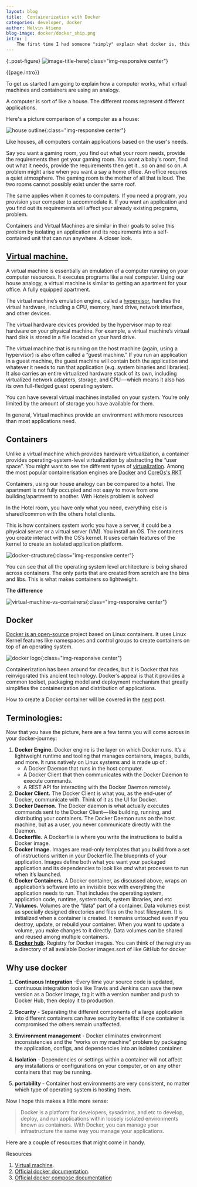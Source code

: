 ```yaml
---
layout: blog
title:  Containerization with Docker
categories: developer, docker
author: Melvin Atieno
blog-image: docker/docker_ship.png
intro: |
    The first time I had someone "simply" explain what docker is, this is what they said, "Docker is a platform for developers and sysadmins to develop, deploy, and run applications with containers".If you are a beginner programmer or techie you probably need to understand the fundamental concepts around containers and how they compare to virtual machines before you can fully dive into dockerization. This is a beginner-friendly guide that I hope will serve that purpose.
---
```


{:.post-figure}
![image-title-here](/assets/images/blog/{{page.blog-image}}){:class="img-responsive center"}

{{page.intro}}

To get us started I am going to explain how a computer works, what virtual machines and containers are using an analogy.

A computer is sort of like a house. The different rooms represent different applications.

Here's a picture comparison of a computer as a house:

![house outline](/assets/images/blog/docker/housevscomp.jpg){:class="img-responsive center"}

Like houses, all computers contain applications based on the user's needs.

Say you want a gaming room, you find out what your room needs, provide the requirements then get your gaming room. You want a baby's room, find out what it needs, provide the requirements then get it...so on and so on.
A  problem might arise when you want a say a home office. An office requires a quiet atmosphere. The gaming room is the mother of all that is loud. The two rooms cannot possibly exist under the same roof.

The same applies when it comes to computers. If you need a program, you provision your computer to accommodate it. If you want an application and you find out its requirements will affect your already existing programs, problem.

Containers and Virtual Machines are similar in their goals to solve this problem by isolating an application and its requirements into a self-contained unit that can run anywhere.
A closer look.

## [Virtual machine.](https://azure.microsoft.com/en-us/overview/what-is-a-virtual-machine/)
A virtual machine is essentially an emulation of a computer running on your computer resources. It executes programs like a real computer.
Using our house analogy, a virtual machine is similar to getting an apartment for your office. A fully equipped apartment.

The virtual machine’s emulation engine, called a [hypervisor](https://www.networkworld.com/article/3243262/virtualization/what-is-a-hypervisor.html), handles the virtual hardware, including a CPU, memory, hard drive, network interface, and other devices. 

The virtual hardware devices provided by the hypervisor map to real hardware on your physical machine. For example, a virtual machine’s virtual hard disk is stored in a file located on your hard drive.

The virtual machine that is running on the host machine (again, using a hypervisor) is also often called a “guest machine.” If you run an application in a guest machine, the guest machine will contain both the application and whatever it needs to run that application (e.g. system binaries and libraries). It also carries an entire virtualized hardware stack of its own, including virtualized network adapters, storage, and CPU — which means it also has its own full-fledged guest operating system. 

You can have several virtual machines installed on your system. You’re only limited by the amount of storage you have available for them.

In general, Virtual machines provide an environment with more resources than most applications need.

## Containers

Unlike a virtual machine which provides hardware virtualization, a container provides operating-system-level virtualization by abstracting the “user space”. You might want to see the different types of [virtualization](https://www.redswitches.com/blog/different-types-virtualization-cloud-computing-explained/). Among the most popular containerisation engines are [Docker](https://docs.docker.com) and [CoreOs's RKT](https://coreos.com/rkt/)

Containers, using our house analogy can be compared to a hotel. The apartment is not fully occupied and not easy to move from one building/apartment to another. With Hotels problem is solved!

In the Hotel room, you have only what you need, everything else is shared/common with the others hotel clients.

This is how containers system work:
 you have a server, it could be a physical server or a virtual server (VM). You install an OS. The containers you create interact with the OS’s kernel. It uses certain features of the kernel to create an isolated application platform.

![docker-structure](/assets/images/blog/docker/docker-structure.png){:class="img-responsive center"}

You can see that all the operating system level architecture is being shared across containers. The only parts that are created from scratch are the bins and libs. This is what makes containers so lightweight.

**The difference**

![virtual-machine-vs-containers](/assets/images/blog/docker/Container-vs-VMs.jpg){:class="img-responsive center"}

## Docker

[Docker is an open-source](https://docs.docker.com/get-started/) project based on Linux containers. It uses Linux Kernel features like namespaces and control groups to create containers on top of an operating system.

![docker logo](/assets/images/blog/docker/dockerlogo.png){:class="img-responsive center"}

Containerization has been around for decades, but it is Docker that has reinvigorated this ancient technology. Docker’s appeal is that it provides a common toolset, packaging model and deployment mechanism that greatly simplifies the containerization and distribution of applications. 

How to create a Docker container will be covered in the [next](/blog/2018/11/08/developing-with-docker.html) post.

## Terminologies:

Now that you have the picture, here are a few terms you will come across in your docker-journey:

1. **Docker Engine.**
    Docker engine is the layer on which Docker runs. It’s a lightweight runtime and tooling that manages containers, images, builds, and more. It runs natively on Linux systems and is made up of :
    - A Docker Daemon that runs in the host computer.
    - A Docker Client that then communicates with the Docker Daemon to execute commands.
    - A REST API for interacting with the Docker Daemon remotely.
2. **Docker Client.**
    The Docker Client is what you, as the end-user of Docker, communicate with. Think of it as the UI for Docker.
3. **Docker Daemon.**
    The Docker daemon is what actually executes commands sent to the Docker Client — like building, running, and distributing your containers. The Docker Daemon runs on the host machine, but as a user, you never communicate directly with the Daemon. 
4. **Dockerfile.**
    A Dockerfile is where you write the instructions to build a Docker image.
5. **Docker Image.**
    Images are read-only templates that you build from a set of instructions written in your Dockerfile.The blueprints of your application. Images define both what you want your packaged application and its dependencies to look like *and* what processes to run when it’s launched.
6. **Docker Containers.** 
    A Docker container, as discussed above, wraps an application’s software into an invisible box with everything the application needs to run. That includes the operating system, application code, runtime, system tools, system libraries, and etc
7. **Volumes.**
    Volumes are the “data” part of a container. Data volumes exist as specially designed directories and files on the host filesystem. It is initialized when a container is created. It remains untouched even if you destroy, update, or rebuild your container. When you want to update a volume, you make changes to it directly. Data volumes can be shared and reused among multiple containers.
8. **[Docker hub](https://hub.docker.com).**
    Registry for Docker images. You can think of the registry as a directory of all available Docker images.sort of like GitHub for docker

## Why use docker

1. **Continuous Integration** -Every time your source code is updated, continuous integration tools like Travis and Jenkins can save the new version as a Docker image, tag it with a version number and push to Docker Hub, then deploy it to production.

2. **Security** - Separating the different components of a large application into different containers can have security benefits: if one container is compromised the others remain unaffected.

3. **Environment management** -  Docker eliminates environment inconsistencies and the "works on my machine" problem by packaging the application, configs, and dependencies into an isolated container.

4. **Isolation** - Dependencies or settings within a container will not affect any installations or configurations on your computer, or on any other containers that may be running.

5. **portability** - Container host environments are very consistent, no matter which type of operating system is hosting them.

Now I hope this makes a little more sense:
> Docker is a platform for developers, sysadmins, and etc to develop, deploy, and run applications within loosely isolated environments known as containers.
With Docker, you can manage your infrastructure the same way you manage your applications.

Here are a couple of resources that might come in handy.

Resources

1. [Virtual machine](https://en.wikipedia.org/wiki/Virtual_machine).
2. [Official docker documentation](https://docs.docker.com/get-started/#docker-concepts).
3. [Official docker compose documentation](https://docs.docker.com/compose/)
